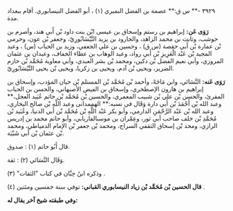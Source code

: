 ٣٩٢٩ -** س ق:** عصمة بن الفضل النميري (١) ، أبو الفضل النيسابوري. أقام ببغداد مدة.

**رَوَى عَن:** إبراهيم بن رستم وإسحاق بن عيسى ابْن بنت داود بْن أَبي هند، وأصرم بن حوشب، وثابت بن محمد الزاهد، والجارود بن يزيد النَّيْسَابُورِيّ، وجعفر بْن عون، وحرمي بْن عمارة بْن أَبي حفصة (س ق) ، وحسين بن علي الجعفي، وزيد بن الحباب (س) ، وعبد المجيد بْن عَبْد الْعَزِيزِ بْن أَبي رواد، وعبد الوهاب بن عطاء الخفاف، وعبدان بن عثمان المروزي، وأبي نعيم الفضل بْن دكين، ومحمد بْن بشر العبدي، وأبي معاوية مُحَمَّد بْن خازم الضرير، ويحيى بْن آدم، ويحيى بن زكريا، ويحيى بْن يحيى النَّيْسَابُورِيّ.

**رَوَى عَنه:** النَّسَائي، وابن مَاجَهْ، وأحمد بْن مُحَمَّد بْن المستلم بْن حيان المؤدب، وإسحاق بن إبراهيم بن هارون الإصطخري، وإسحاق بن الفيض الأصبهاني، والحسن بن الحباب المقرئ، والحسن بْن علي بْن شبيب المعمري، والحسين بْن مُحَمَّد بْن حاتم عُبَيد العجل،** وعبد الله بْن أَحْمَدَ بْن أَبي دارة وَقَال في نسبه:** الهممدانى وعبد اللَّه بْن صالح البخاري، وعبد الله بْن عَبْد الرَّحْمَنِ الدارمي، وأبو بكر عَبْد اللَّهِ بْن مُحَمَّد بْن أَبي الدنيا، وعُبَيد بْن مُحَمَّدِ بْن خلف صاحب أبي ثور، وعِمْران بن موسىالفاريابي، وأبو حاتم محمد بن إدريس الرازي، ومحد بْن إسحاق الثقفي السراج، ومحمد بْن جعفر بْن الإمام الدمياطي، ومحمد بْن عثمان بْن أَبي شَيْبَة.

قال أَبُو حاتم (١) : صدوق.

وَقَال النَّسَائي (٢) : ثقة.

وذكره ابنُ حِبَّان في كتاب "الثقات" (٣) .

**قال الحسين بْن مُحَمَّد بْن زياد النيسابوري القباني:** توفي سنة خمسين ومئتين (٤) .

**وفي طبقته شيخ آخر يقال له:**